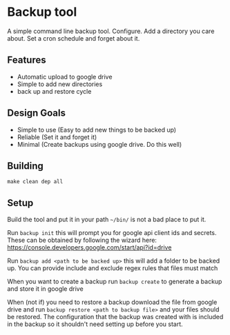 # Backup tool

A simple command line backup tool.
Configure. Add a directory you care about. Set a cron schedule and forget about it.

## Features

* Automatic upload to google drive
* Simple to add new directories
* back up and restore cycle

## Design Goals

* Simple to use (Easy to add new things to be backed up)
* Reliable (Set it and forget it)
* Minimal (Create backups using google drive. Do this well)

## Building

`make clean dep all`

## Setup

Build the tool and put it in your path `~/bin/` is not a bad place to put it.

Run `backup init` this will prompt you for google api client ids and secrets. These can be obtained by following the wizard here:
<https://console.developers.google.com/start/api?id=drive>

Run `backup add <path to be backed up>` this will add a folder to be backed up. You can provide include and exclude regex rules that files must match

When you want to create a backup run `backup create` to generate a backup and store it in google drive

When (not if) you need to restore a backup download the file from google drive and run `backup restore <path to backup file>` and your files should be restored. The configuration that the backup was created with is included in the backup so it shouldn't need setting up before you start.
